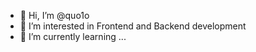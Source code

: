 - 👋 Hi, I’m @quo1o
- 👀 I’m interested in Frontend and Backend development
- 🌱 I’m currently learning ...


<!---
quo1o/quo1o is a ✨ special ✨ repository because its `README.md` (this file) appears on your GitHub profile.
You can click the Preview link to take a look at your changes.
--->

